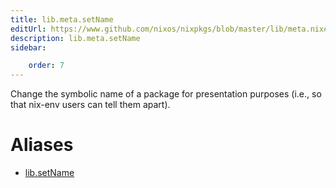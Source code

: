 ```yaml
---
title: lib.meta.setName
editUrl: https://www.github.com/nixos/nixpkgs/blob/master/lib/meta.nix#L35C13
description: lib.meta.setName
sidebar:

    order: 7
---
```


Change the symbolic name of a package for presentation purposes
(i.e., so that nix-env users can tell them apart).


# Aliases

- [lib.setName](/reference/libsetName)


